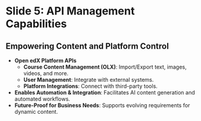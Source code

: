 # Slide 5: API Management Capabilities

## Empowering Content and Platform Control

*   **Open edX Platform APIs**
    *   **Course Content Management (OLX)**: Import/Export text, images, videos, and more.
    *   **User Management**: Integrate with external systems.
    *   **Platform Integrations**: Connect with third-party tools.
*   **Enables Automation & Integration**: Facilitates AI content generation and automated workflows.
*   **Future-Proof for Business Needs**: Supports evolving requirements for dynamic content. 